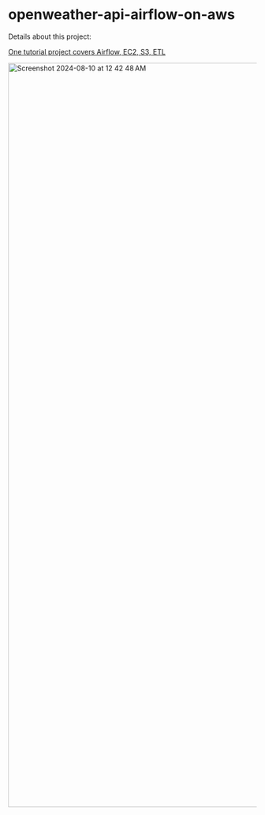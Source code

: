 # openweather-api-airflow-on-aws

Details about this project: 

[One tutorial project covers Airflow, EC2, S3, ETL](https://medium.com/@simonazhangzy/one-tutorial-project-covers-airflow-ec2-s3-etl-1c50d1b3911f)

<img width="1505" alt="Screenshot 2024-08-10 at 12 42 48 AM" src="https://github.com/user-attachments/assets/1f6f35f9-30d1-43b6-bd07-bc9196ce3a87">
